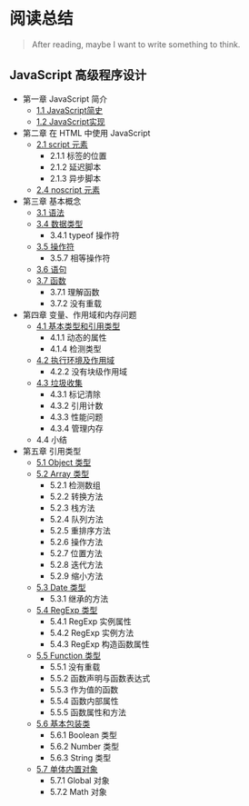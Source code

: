 # 阅读总结
> After reading, maybe I want to write something to think.

## JavaScript 高级程序设计

- 第一章 JavaScript 简介
    - [1.1 JavaScript简史](https://github.com/514723273/After-Reading/blob/master/JavaScript%E9%AB%98%E7%BA%A7%E7%A8%8B%E5%BA%8F%E8%AE%BE%E8%AE%A1/All.md#11-javascript%E7%AE%80%E5%8F%B2)
    - [1.2 JavaScript实现](https://github.com/514723273/After-Reading/blob/master/JavaScript%E9%AB%98%E7%BA%A7%E7%A8%8B%E5%BA%8F%E8%AE%BE%E8%AE%A1/All.md#12-javascript%E5%AE%9E%E7%8E%B0)
- 第二章 在 HTML 中使用 JavaScript
    - [2.1 script 元素](https://github.com/514723273/After-Reading/blob/master/JavaScript%E9%AB%98%E7%BA%A7%E7%A8%8B%E5%BA%8F%E8%AE%BE%E8%AE%A1/All.md#21-script-%E5%85%83%E7%B4%A0)
        - 2.1.1 标签的位置
        - 2.1.2 延迟脚本
        - 2.1.3 异步脚本
    - [2.4 noscript 元素](https://github.com/514723273/After-Reading/blob/master/JavaScript%E9%AB%98%E7%BA%A7%E7%A8%8B%E5%BA%8F%E8%AE%BE%E8%AE%A1/All.md#24-noscript-%E5%85%83%E7%B4%A0)
- 第三章 基本概念
    - [3.1 语法](https://github.com/514723273/After-Reading/blob/master/JavaScript%E9%AB%98%E7%BA%A7%E7%A8%8B%E5%BA%8F%E8%AE%BE%E8%AE%A1/All.md#31-%E8%AF%AD%E6%B3%95)
    - [3.4 数据类型](https://github.com/514723273/After-Reading/blob/master/JavaScript%E9%AB%98%E7%BA%A7%E7%A8%8B%E5%BA%8F%E8%AE%BE%E8%AE%A1/All.md#34-%E6%95%B0%E6%8D%AE%E7%B1%BB%E5%9E%8B)
        - 3.4.1 typeof 操作符
    - [3.5 操作符](https://github.com/514723273/After-Reading/blob/master/JavaScript%E9%AB%98%E7%BA%A7%E7%A8%8B%E5%BA%8F%E8%AE%BE%E8%AE%A1/All.md#35-%E6%93%8D%E4%BD%9C%E7%AC%A6)
        - 3.5.7 相等操作符
    - [3.6 语句](https://github.com/514723273/After-Reading/blob/master/JavaScript%E9%AB%98%E7%BA%A7%E7%A8%8B%E5%BA%8F%E8%AE%BE%E8%AE%A1/All.md#36-%E8%AF%AD%E5%8F%A5)
    - [3.7 函数](https://github.com/514723273/After-Reading/blob/master/JavaScript%E9%AB%98%E7%BA%A7%E7%A8%8B%E5%BA%8F%E8%AE%BE%E8%AE%A1/All.md#37-%E5%87%BD%E6%95%B0)
        - 3.7.1 理解函数
        - 3.7.2 没有重载
- 第四章 变量、作用域和内存问题
    - [4.1 基本类型和引用类型](https://github.com/514723273/After-Reading/blob/master/JavaScript%E9%AB%98%E7%BA%A7%E7%A8%8B%E5%BA%8F%E8%AE%BE%E8%AE%A1/All.md#41-%E5%9F%BA%E6%9C%AC%E7%B1%BB%E5%9E%8B%E5%92%8C%E5%BC%95%E7%94%A8%E7%B1%BB%E5%9E%8B)
        - 4.1.1 动态的属性
        - 4.1.4 检测类型
    - [4.2 执行环境及作用域](https://github.com/514723273/After-Reading/blob/master/JavaScript%E9%AB%98%E7%BA%A7%E7%A8%8B%E5%BA%8F%E8%AE%BE%E8%AE%A1/All.md#42-%E6%89%A7%E8%A1%8C%E7%8E%AF%E5%A2%83%E5%8F%8A%E4%BD%9C%E7%94%A8%E5%9F%9F)
        - 4.2.2 没有块级作用域
    - [4.3 垃圾收集](https://github.com/514723273/After-Reading/blob/master/JavaScript%E9%AB%98%E7%BA%A7%E7%A8%8B%E5%BA%8F%E8%AE%BE%E8%AE%A1/All.md#43-%E5%9E%83%E5%9C%BE%E6%94%B6%E9%9B%86)
        - 4.3.1 标记清除
        - 4.3.2 引用计数
        - 4.3.3 性能问题
        - 4.3.4 管理内存
    - 4.4 小结
- 第五章 引用类型
    - [5.1 Object 类型](https://github.com/514723273/After-Reading/blob/master/JavaScript%E9%AB%98%E7%BA%A7%E7%A8%8B%E5%BA%8F%E8%AE%BE%E8%AE%A1/All.md#51-object-%E7%B1%BB%E5%9E%8B)
    - [5.2 Array 类型](https://github.com/514723273/After-Reading/blob/master/JavaScript%E9%AB%98%E7%BA%A7%E7%A8%8B%E5%BA%8F%E8%AE%BE%E8%AE%A1/All.md#52-array-%E7%B1%BB%E5%9E%8B)
        - 5.2.1 检测数组
        - 5.2.2 转换方法
        - 5.2.3 栈方法
        - 5.2.4 队列方法
        - 5.2.5 重排序方法
        - 5.2.6 操作方法
        - 5.2.7 位置方法
        - 5.2.8 迭代方法
        - 5.2.9 缩小方法
    - [5.3 Date 类型](https://github.com/514723273/After-Reading/blob/master/JavaScript%E9%AB%98%E7%BA%A7%E7%A8%8B%E5%BA%8F%E8%AE%BE%E8%AE%A1/All.md#53-date-%E7%B1%BB%E5%9E%8B)
        - 5.3.1 继承的方法
    - [5.4 RegExp 类型](https://github.com/514723273/After-Reading/blob/master/JavaScript%E9%AB%98%E7%BA%A7%E7%A8%8B%E5%BA%8F%E8%AE%BE%E8%AE%A1/All.md#54-regexp-%E7%B1%BB%E5%9E%8B)
        - 5.4.1 RegExp 实例属性
        - 5.4.2 RegExp 实例方法
        - 5.4.3 RegExp 构造函数属性
    - [5.5 Function 类型](https://github.com/514723273/After-Reading/blob/master/JavaScript%E9%AB%98%E7%BA%A7%E7%A8%8B%E5%BA%8F%E8%AE%BE%E8%AE%A1/All.md#55-function-%E7%B1%BB%E5%9E%8B)
        - 5.5.1 没有重载
        - 5.5.2 函数声明与函数表达式
        - 5.5.3 作为值的函数
        - 5.5.4 函数内部属性
        - 5.5.5 函数属性和方法
    - [5.6 基本包装类](https://github.com/514723273/After-Reading/blob/master/JavaScript%E9%AB%98%E7%BA%A7%E7%A8%8B%E5%BA%8F%E8%AE%BE%E8%AE%A1/All.md#56-%E5%9F%BA%E6%9C%AC%E5%8C%85%E8%A3%85%E7%B1%BB)
        - 5.6.1 Boolean 类型
        - 5.6.2 Number 类型
        - 5.6.3 String 类型
    - [5.7 单体内置对象](https://github.com/514723273/After-Reading/blob/master/JavaScript%E9%AB%98%E7%BA%A7%E7%A8%8B%E5%BA%8F%E8%AE%BE%E8%AE%A1/All.md#57-%E5%8D%95%E4%BD%93%E5%86%85%E7%BD%AE%E5%AF%B9%E8%B1%A1)
        - 5.7.1 Global 对象
        - 5.7.2 Math 对象